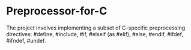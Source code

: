 # Preprocessor-for-C

The project involves implementing a subset of C-specific preprocessing directives: #define, #include, #if, #elseif (as #elif), #else, #endif, #ifdef, #ifndef, #undef.

